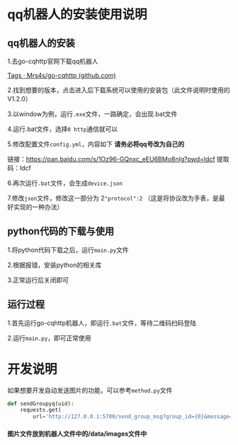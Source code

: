 # qq机器人的安装使用说明

## qq机器人的安装

1.去go-cqhttp官网下载qq机器人

[Tags · Mrs4s/go-cqhttp (github.com)](https://github.com/Mrs4s/go-cqhttp/tags)

2.找到想要的版本，点击进入后下载系统可以使用的安装包（此文件说明时使用的V1.2.0）

3.以window为例，运行`.exe`文件，一路确定，会出现.bat文件

4.运行.bat文件，选择`0 http`通信就可以

5.修改配置文件`config.yml`，内容如下 **请务必将qq号改为自己的**

链接：https://pan.baidu.com/s/1Oz96-GQnxc_eEU6BMo8nlg?pwd=ldcf 
提取码：ldcf

6.再次运行`.bat`文件，会生成`device.json`

7.修改`json`文件，修改这一部分为 2`"protocol":2`  （这是将协议改为手表，是最好实现的一种办法）

## python代码的下载与使用

1.将python代码下载之后，运行`main.py`文件

2.根据报错，安装python的相关库

3.正常运行后关闭即可

## 运行过程

1.首先运行go-cqhttp机器人，即运行`.bat`文件，等待二维码扫码登陆

2.运行`main.py`，即可正常使用

# 开发说明

如果想要开发自动发送图片的功能，可以参考`method.py`文件

```python
def sendGroupyq(uid):
    requests.get(
        url='http://127.0.0.1:5700/send_group_msg?group_id={0}&message={1}'.format(uid, '文件名.后缀'))
```

#### 图片文件放到机器人文件中的/data/images文件中

